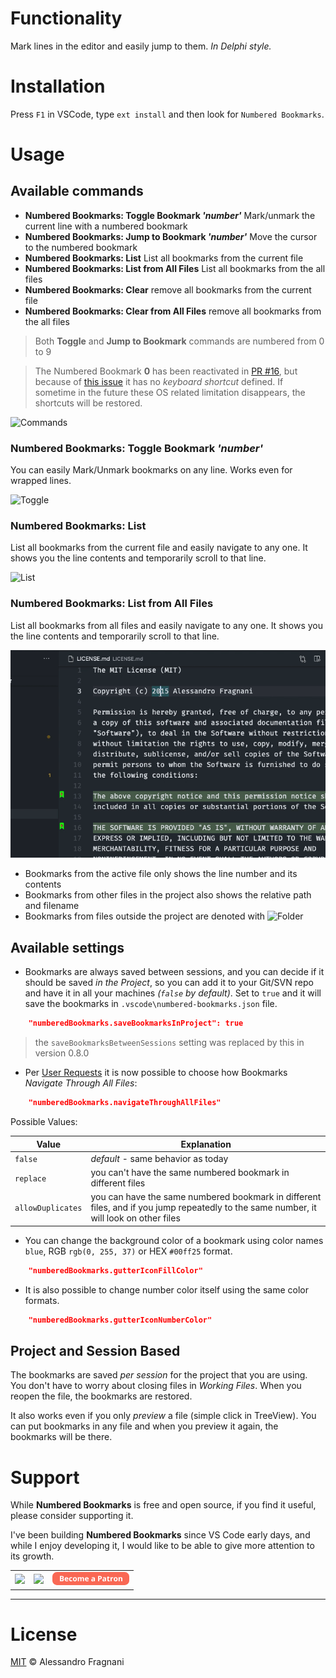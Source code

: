 # Functionality

Mark lines in the editor and easily jump to them. _In Delphi style._

# Installation

Press `F1` in VSCode, type `ext install` and then look for `Numbered Bookmarks`.

# Usage

## Available commands

* **Numbered Bookmarks: Toggle Bookmark _'number'_** Mark/unmark the current line with a numbered bookmark
* **Numbered Bookmarks: Jump to Bookmark _'number'_** Move the cursor to the numbered bookmark
* **Numbered Bookmarks: List** List all bookmarks from the current file
* **Numbered Bookmarks: List from All Files** List all bookmarks from the all files
* **Numbered Bookmarks: Clear** remove all bookmarks from the current file
* **Numbered Bookmarks: Clear from All Files** remove all bookmarks from the all files

> Both **Toggle** and **Jump to Bookmark** commands are numbered from 0 to 9

> The Numbered Bookmark **0** has been reactivated in [PR #16](https://github.com/alefragnani/vscode-numbered-bookmarks/pull/16), but because of [this issue](https://github.com/Microsoft/vscode/issues/2585) it has no _keyboard shortcut_ defined. If sometime in the future these OS related limitation disappears, the shortcuts will be restored.

![Commands](images/numbered-bookmarks-commands.png)

### Numbered Bookmarks: Toggle Bookmark _'number'_

You can easily Mark/Unmark bookmarks on any line. Works even for wrapped lines.

![Toggle](images/numbered-bookmarks-toggle.png)

### Numbered Bookmarks: List

List all bookmarks from the current file and easily navigate to any one. It shows you the line contents and temporarily scroll to that line.

![List](images/numbered-bookmarks-list.gif)

### Numbered Bookmarks: List from All Files

List all bookmarks from all files and easily navigate to any one. It shows you the line contents and temporarily scroll to that line.

![List](images/numbered-bookmarks-list-from-all-files.gif)

* Bookmarks from the active file only shows the line number and its contents
* Bookmarks from other files in the project also shows the relative path and filename
* Bookmarks from files outside the project are denoted with ![Folder](images/bookmarks-folder-icon.png)

## Available settings

* Bookmarks are always saved between sessions, and you can decide if it should be saved _in the Project_, so you can add it to your Git/SVN repo and have it in all your machines _(`false` by default)_. Set to `true` and it will save the bookmarks in `.vscode\numbered-bookmarks.json` file.
```json
    "numberedBookmarks.saveBookmarksInProject": true
```

> the `saveBookmarksBetweenSessions` setting was replaced by this in version 0.8.0

* Per [User Requests](https://github.com/alefragnani/vscode-numbered-bookmarks/issues/6) it is now possible to choose how Bookmarks _Navigate Through All Files_:

```json
    "numberedBookmarks.navigateThroughAllFiles"
```

Possible Values:

Value | Explanation
--------- | ---------
`false` | _default_ - same behavior as today
`replace` | you can't have the same numbered bookmark in different files
`allowDuplicates` | you can have the same numbered bookmark in different files, and if you jump repeatedly to the same number, it will look on other files

* You can change the background color of a bookmark using color names `blue`, RGB `rgb(0, 255, 37)` or HEX `#00ff25` format.

```json
    "numberedBookmarks.gutterIconFillColor"
```

* It is also possible to change number color itself using the same color formats.

```json
    "numberedBookmarks.gutterIconNumberColor"
```

## Project and Session Based

The bookmarks are saved _per session_ for the project that you are using. You don't have to worry about closing files in _Working Files_. When you reopen the file, the bookmarks are restored.

It also works even if you only _preview_ a file (simple click in TreeView). You can put bookmarks in any file and when you preview it again, the bookmarks will be there.

# Support

While **Numbered Bookmarks** is free and open source, if you find it useful, please consider supporting it.

I've been building **Numbered Bookmarks** since VS Code early days, and while I enjoy developing it, I would like to be able to give more attention to its growth.

<table align="center" width="60%" border="0">
  <tr>
    <td>
      <a title="Paypal" href="https://www.paypal.com/cgi-bin/webscr?cmd=_donations&business=EP57F3B6FXKTU&lc=US&item_name=Alessandro%20Fragnani&item_number=vscode%20extensions&currency_code=USD&bn=PP%2dDonationsBF%3abtn_donate_SM%2egif%3aNonHosted"><img src="https://www.paypalobjects.com/en_US/i/btn/btn_donate_SM.gif"/></a>
    </td>
    <td>
      <a title="Paypal" href="https://www.paypal.com/cgi-bin/webscr?cmd=_donations&business=EP57F3B6FXKTU&lc=BR&item_name=Alessandro%20Fragnani&item_number=vscode%20extensions&currency_code=BRL&bn=PP%2dDonationsBF%3abtn_donate_SM%2egif%3aNonHosted"><img src="https://www.paypalobjects.com/pt_BR/i/btn/btn_donate_SM.gif"/></a>
    </td>
    <td>
      <a title="Patreon" href="https://www.patreon.com/alefragnani"><img src="https://raw.githubusercontent.com/alefragnani/oss-resources/master/images/button-become-a-patron-rounded-small.png"/></a>
    </td>
  </tr>
</table>

---

# License

[MIT](LICENSE.md) &copy; Alessandro Fragnani